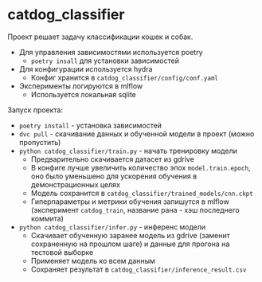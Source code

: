 # catdog_classifier
Проект решает задачу классификации кошек и собак.
- Для управления зависимостями используется poetry
  - `poetry insall` для установки зависимостей
- Для конфигурации используется hydra
  - Конфиг хранится в `catdog_classifier/config/conf.yaml`
- Эксперименты логируются в mlflow
  - Используется локальная sqlite

Запуск проекта:
- `poetry install` - установка зависимостей
- `dvc pull` - скачивание данных и обученной модели в проект (можно пропустить)
- `python catdog_classifier/train.py` - начать тренировку модели
  - Предварительно скачивается датасет из gdrive
  - В конфиге лучше увеличить количество эпох `model.train.epoch`, оно было уменьшено для ускорения обучения в демонстрационных целях
  - Модель сохранится в `catdog_classifier/trained_models/cnn.ckpt`
  - Гиперпараметры и метрики обучения запишутся в mlflow (эксперимент `catdog_train`, название рана - хэш последнего коммита)
- `python catdog_classifier/infer.py` - инференс модели
  - Скачивает обученную заранее модель из gdrive (заменит сохраненную на прошлом шаге) и данные для прогона на тестовой выборке
  - Применяет модель ко всем данным
  - Сохраняет результат в `catdog_classifier/inference_result.csv`
